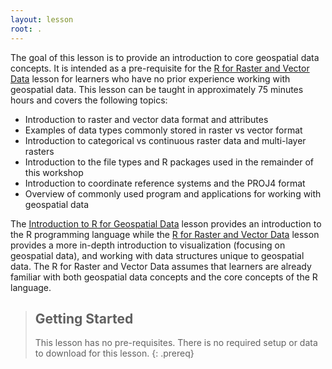 ```yaml
---
layout: lesson
root: .
---
```


The goal of this lesson is to provide an introduction to core geospatial
data concepts. It is intended as a pre-requisite for 
the [R for Raster and Vector Data](https://datacarpentry.org/r-raster-vector-geospatial/) lesson
for learners who have no prior experience working with geospatial data. This lesson can
be taught in approximately 75 minutes hours and covers the following topics:

- Introduction to raster and vector data format and attributes
- Examples of data types commonly stored in raster vs vector format
- Introduction to categorical vs continuous raster data and multi-layer rasters
- Introduction to the file types and R packages used in the remainder of this workshop
- Introduction to coordinate reference systems and the PROJ4 format
- Overview of commonly used program and applications for working with geospatial data

The [Introduction to R for Geospatial Data](https://datacarpentry.org/r-intro-geospatial/) 
lesson provides an introduction to the R programming language 
while the [R for Raster and Vector Data](https://datacarpentry.org/r-raster-vector-geospatial/) lesson
provides a more in-depth introduction to visualization (focusing on geospatial data),
and working with data structures unique to geospatial data. The R for Raster and Vector Data assumes that learners are already familiar with both geospatial 
data concepts and the core concepts of the R language.

> ## Getting Started
>
> This lesson has no pre-requisites. There is no required setup or data to 
> download for this lesson.
{: .prereq}